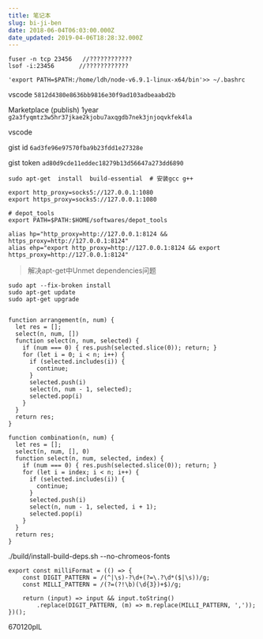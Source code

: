 ```yaml
---
title: 笔记本
slug: bi-ji-ben
date: 2018-06-04T06:03:00.000Z
date_updated: 2019-04-06T18:28:32.000Z
---
```


    fuser -n tcp 23456   //????????????
    lsof -i:23456       //????????????
    

`'export PATH=$PATH:/home/ldh/node-v6.9.1-linux-x64/bin'>> ~/.bashrc`

vscode `5812d4380e8636bb9816e30f9ad103adbeaabd2b`

Marketplace (publish) 1year  `g2a3fyqmtz3w5hr37jkae2kjobu7axqgdb7nek3jnjoqvkfek4la`

vscode

gist id `6ad3fe96e97570fba9b23fdd1e27328e`

gist token `ad80d9cde11eddec18279b13d56647a273dd6890`

    sudo apt-get  install  build-essential  # 安装gcc g++
    
    export http_proxy=socks5://127.0.0.1:1080
    export https_proxy=socks5://127.0.0.1:1080
    
    # depot_tools
    export PATH=$PATH:$HOME/softwares/depot_tools
    
    alias hp="http_proxy=http://127.0.0.1:8124 && https_proxy=http://127.0.0.1:8124"
    alias ehp="export http_proxy=http://127.0.0.1:8124 && export https_proxy=http://127.0.0.1:8124"
    
    

> 解决apt-get中Unmet dependencies问题

    sudo apt --fix-broken install  
    sudo apt-get update  
    sudo apt-get upgrade  
    

    function arrangement(n, num) {
      let res = [];
      select(n, num, [])
      function select(n, num, selected) {
        if (num === 0) { res.push(selected.slice(0)); return; }
        for (let i = 0; i < n; i++) {
          if (selected.includes(i)) {
            continue;
          }
          selected.push(i)
          select(n, num - 1, selected);
          selected.pop(i)
        }
      }
      return res;
    }
    
    function combination(n, num) {
      let res = [];
      select(n, num, [], 0)
      function select(n, num, selected, index) {
        if (num === 0) { res.push(selected.slice(0)); return; }
        for (let i = index; i < n; i++) {
          if (selected.includes(i)) {
            continue;
          }
          selected.push(i)
          select(n, num - 1, selected, i + 1);
          selected.pop(i)
        }
      }
      return res;
    }
    

./build/install-build-deps.sh --no-chromeos-fonts

    export const milliFormat = (() => {
        const DIGIT_PATTERN = /(^|\s)-?\d+(?=\.?\d*($|\s))/g;
        const MILLI_PATTERN = /(?=(?!\b)(\d{3})+$)/g;
    
        return (input) => input && input.toString()
            .replace(DIGIT_PATTERN, (m) => m.replace(MILLI_PATTERN, ','));
    })();
    

670120plL

